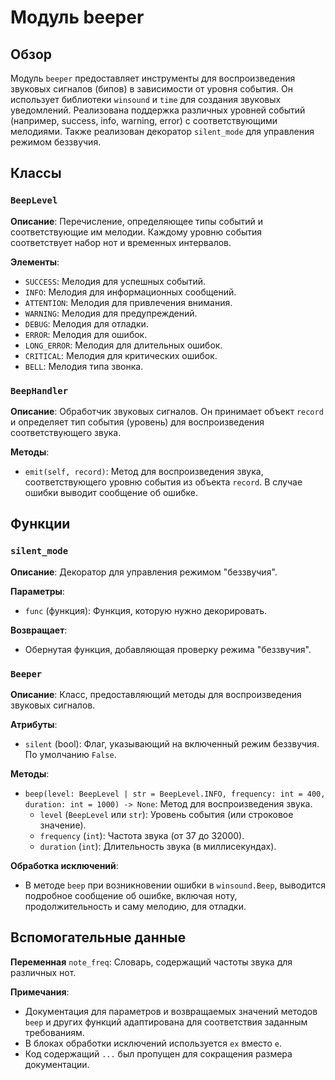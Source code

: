 # Модуль beeper

## Обзор

Модуль `beeper` предоставляет инструменты для воспроизведения звуковых сигналов (бипов) в зависимости от уровня события.  Он использует библиотеки `winsound` и `time` для создания звуковых уведомлений.  Реализована поддержка различных уровней событий (например, success, info, warning, error) с соответствующими мелодиями.  Также реализован декоратор `silent_mode` для управления режимом беззвучия.

## Классы

### `BeepLevel`

**Описание**:  Перечисление, определяющее типы событий и соответствующие им мелодии. Каждому уровню события соответствует набор нот и временных интервалов.

**Элементы**:
- `SUCCESS`:  Мелодия для успешных событий.
- `INFO`: Мелодия для информационных сообщений.
- `ATTENTION`: Мелодия для привлечения внимания.
- `WARNING`: Мелодия для предупреждений.
- `DEBUG`: Мелодия для отладки.
- `ERROR`: Мелодия для ошибок.
- `LONG_ERROR`:  Мелодия для длительных ошибок.
- `CRITICAL`:  Мелодия для критических ошибок.
- `BELL`: Мелодия типа звонка.


### `BeepHandler`

**Описание**: Обработчик звуковых сигналов.  Он принимает объект `record` и определяет тип события (уровень) для воспроизведения соответствующего звука.

**Методы**:
- `emit(self, record)`:  Метод для воспроизведения звука, соответствующего уровню события из объекта `record`.  В случае ошибки выводит сообщение об ошибке.


## Функции

### `silent_mode`

**Описание**:  Декоратор для управления режимом "беззвучия".

**Параметры**:
- `func` (функция): Функция, которую нужно декорировать.

**Возвращает**:
- Обернутая функция, добавляющая проверку режима "беззвучия".


### `Beeper`

**Описание**:  Класс, предоставляющий методы для воспроизведения звуковых сигналов.

**Атрибуты**:
- `silent` (bool): Флаг, указывающий на включенный режим беззвучия. По умолчанию `False`.

**Методы**:
- `beep(level: BeepLevel | str = BeepLevel.INFO, frequency: int = 400, duration: int = 1000) -> None`: Метод для воспроизведения звука.
  - `level` (`BeepLevel` или `str`): Уровень события (или строковое значение).
  - `frequency` (`int`): Частота звука (от 37 до 32000).
  - `duration` (`int`): Длительность звука (в миллисекундах).


**Обработка исключений**:
- В методе `beep` при возникновении ошибки в `winsound.Beep`, выводится подробное сообщение об ошибке, включая ноту, продолжительность и саму мелодию, для отладки.


##  Вспомогательные данные

**Переменная** `note_freq`: Словарь, содержащий частоты звука для различных нот.

**Примечания**:

- Документация для параметров и возвращаемых значений методов `beep` и других функций адаптирована для соответствия заданным требованиям.
- В блоках обработки исключений используется `ex` вместо `e`.
- Код содержащий `...` был пропущен для сокращения размера документации.